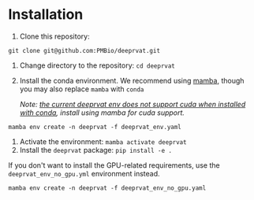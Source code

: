 # Installation

1. Clone this repository:
```shell
git clone git@github.com:PMBio/deeprvat.git
```
1. Change directory to the repository: `cd deeprvat`
1. Install the conda environment. We recommend using [mamba](https://mamba.readthedocs.io/en/latest/index.html), though you may also replace `mamba` with `conda` 
 
   *Note: [the current deeprvat env does not support cuda when installed with conda](https://github.com/PMBio/deeprvat/issues/16), install using mamba for cuda support.*
```shell
mamba env create -n deeprvat -f deeprvat_env.yaml 
```
1. Activate the environment: `mamba activate deeprvat`
1. Install the `deeprvat` package: `pip install -e .`

If you don't want to install the GPU-related requirements, use the `deeprvat_env_no_gpu.yml` environment instead.
```shell
mamba env create -n deeprvat -f deeprvat_env_no_gpu.yaml 
```

